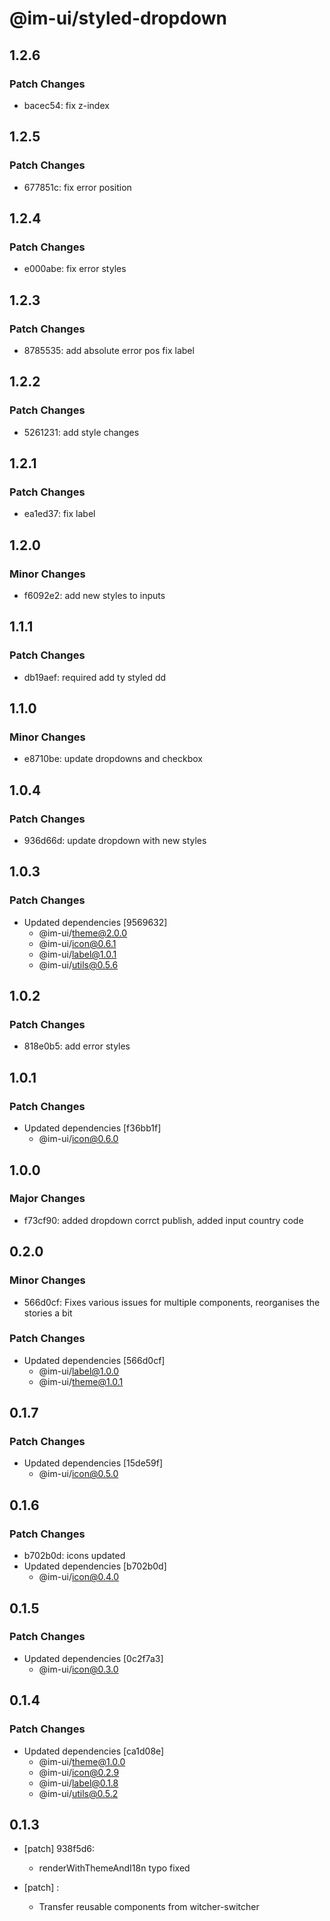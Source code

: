 # @im-ui/styled-dropdown

## 1.2.6

### Patch Changes

- bacec54: fix z-index

## 1.2.5

### Patch Changes

- 677851c: fix error position

## 1.2.4

### Patch Changes

- e000abe: fix error styles

## 1.2.3

### Patch Changes

- 8785535: add absolute error pos fix label

## 1.2.2

### Patch Changes

- 5261231: add style changes

## 1.2.1

### Patch Changes

- ea1ed37: fix label

## 1.2.0

### Minor Changes

- f6092e2: add new styles to inputs

## 1.1.1

### Patch Changes

- db19aef: required add ty styled dd

## 1.1.0

### Minor Changes

- e8710be: update dropdowns and checkbox

## 1.0.4

### Patch Changes

- 936d66d: update dropdown with new styles

## 1.0.3

### Patch Changes

- Updated dependencies [9569632]
  - @im-ui/theme@2.0.0
  - @im-ui/icon@0.6.1
  - @im-ui/label@1.0.1
  - @im-ui/utils@0.5.6

## 1.0.2

### Patch Changes

- 818e0b5: add error styles

## 1.0.1

### Patch Changes

- Updated dependencies [f36bb1f]
  - @im-ui/icon@0.6.0

## 1.0.0

### Major Changes

- f73cf90: added dropdown corrct publish, added input country code

## 0.2.0

### Minor Changes

- 566d0cf: Fixes various issues for multiple components, reorganises the stories a bit

### Patch Changes

- Updated dependencies [566d0cf]
  - @im-ui/label@1.0.0
  - @im-ui/theme@1.0.1

## 0.1.7

### Patch Changes

- Updated dependencies [15de59f]
  - @im-ui/icon@0.5.0

## 0.1.6

### Patch Changes

- b702b0d: icons updated
- Updated dependencies [b702b0d]
  - @im-ui/icon@0.4.0

## 0.1.5

### Patch Changes

- Updated dependencies [0c2f7a3]
  - @im-ui/icon@0.3.0

## 0.1.4

### Patch Changes

- Updated dependencies [ca1d08e]
  - @im-ui/theme@1.0.0
  - @im-ui/icon@0.2.9
  - @im-ui/label@0.1.8
  - @im-ui/utils@0.5.2

## 0.1.3

- [patch] 938f5d6:

  - renderWithThemeAndI18n typo fixed

- [patch] :

  - Transfer reusable components from witcher-switcher

